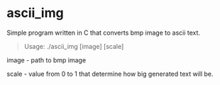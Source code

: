 # ascii_img

Simple program written in C that converts bmp image to ascii text.

>Usage: ./ascii_img [image] [scale]

<p>image - path to bmp image</p>
<p>scale - value from 0 to 1 that determine how big generated text will be.</p> 

